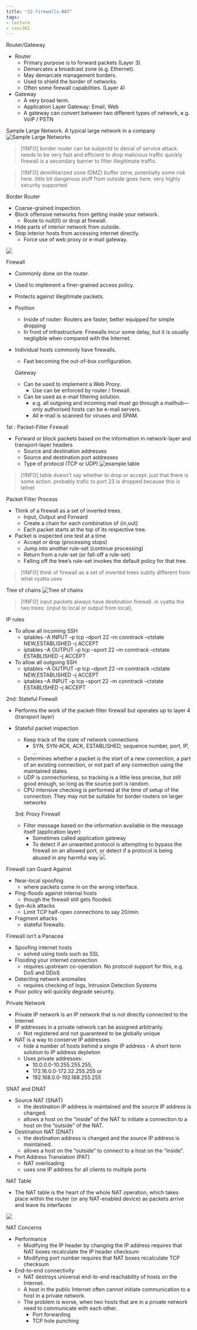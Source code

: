 ```yaml
---
title: "22-firewalls-NAT"
tags: 
- lecture
- cosc301
---
```



Router/Gateway 
- Router 
	- Primary purpose is to forward packets (Layer 3). 
	- Demarcates a broadcast zone (e.g. Ethernet). 
	- May demarcate management borders. 
	- Used to shield the border of networks. 
	- Often some firewall capabilities. (Layer 4) 
- Gateway 
	- A very broad term. 
	- Application Layer Gateway: Email, Web 
	- A gateway can convert between two different types of network, e.g. VoIP / PSTN
	
Sample Large Network. A typical large network in a company
![Sample Large Networks](https://i.imgur.com/nnmv4NS.png)

> [!INFO] 
> border router can be subjectd to denial of service attack.  needs to be very fast and efficient to drop malicious traffic quickly
> firewall is a secondary barrier to filter illegitimate traffic. 

> [!INFO] demillitarized zone (DMZ)
> buffer zone, potentially some risk here. 
> little bit dangerous stuff from outside goes here.
> very highly security supported

Border Router 
- Coarse-grained inspection. 
- Block offensive networks from getting inside your network. 
	- Route to null(0) or drop at firewall. 
- Hide parts of interior network from outside. 
- Stop interior hosts from accessing internet directly. 
	- Force use of web proxy or e-mail gateway.
	
![](https://i.imgur.com/j1lKpYe.png)

Firewall 
- Commonly done on the router. 
- Used to implement a finer-grained access policy. 
- Protects against illegitimate packets. 
- Position 
	- Inside of router: Routers are faster, better equipped for simple dropping 
	- In front of infrastructure: Firewalls incur some delay, but it is usually negligible when compared with the Internet. 
- Individual hosts commonly have firewalls. 
	- Fast becoming the out-of-box configuration.
	
	Gateway 
	- Can be used to implement a Web Proxy. 
		- Use can be enforced by router / firewall. 
	- Can be used as e-mail filtering solution. 
		- e.g. all outgoing and incoming mail must go through a mailhub—only authorised hosts can be e-mail servers. 
		- All e-mail is scanned for viruses and SPAM.

1st : Packet-Filter Firewall 
- Forward or block packets based on the information in network-layer and transport-layer headers 
	- Source and destination addresses 
	- Source and destination port addresses 
	- Type of protocol (TCP or UDP)
![example table](https://i.imgur.com/c65P6A9.png)

> [!INFO] table
> doesn't say whether to drop or accept. just that there is some action.
> probably trafic to port 23 is dropped because this is telnet

Packet Filter Process 
- Think of a firewall as a set of inverted trees. 
	- Input, Output and Forward 
	- Create a chain for each combination of {in,out} 
	- Each packet starts at the top of its respective tree. 
- Packet is inspected one test at a time 
	- Accept or drop (processing stops) 
	- Jump into another rule-set (continue processing) 
	- Return from a rule-set (or fall-off a rule-set) 
	- Falling off the tree’s rule-set invokes the default policy for that tree.

> [!INFO] think of firewall as a set of inverted trees
> subtly different from what vyatta uses

Tree of chains
![Tree of chains](https://i.imgur.com/xsHQ2wB.png)

> [!INFO] input packets always have destination firewall. 
> in vyatta the two trees: (input to local or output from local), 

IP rules 
- To allow all incoming SSH 
	- iptables –A INPUT –p tcp –dport 22 –m conntrack –ctstate NEW,ESTABLISHED –j ACCEPT 
	- iptables –A OUTPUT –p tcp –sport 22 –m conntrack –ctstate ESTABLISHED –j ACCEPT 
- To allow all outgoing SSH 
	- iptables –A OUTPUT –p tcp –dport 22 –m conntrack –ctstate NEW,ESTABLISHED –j ACCEPT 
	- iptables –A INPUT –p tcp –sport 22 –m conntrack –ctstate ESTABLISHED –j ACCEPT

2nd: Stateful Firewall 
- Performs the work of the packet-filter firewall but operates up to layer 4 (transport layer) 
- Stateful packet inspection 
	- Keep track of the state of network connections 
		- SYN, SYN-ACK, ACK, ESTABLISHED, sequence number, port, IP, … 
	- Determines whether a packet is the start of a new connection, a part of an existing connection, or not part of any connection using the maintained states. 
	- UDP is connectionless, so tracking is a little less precise, but still good enough, so long as the source port is random. 
	- CPU intensive checking is performed at the time of setup of the connection. They may not be suitable for border routers on larger networks
	
	3rd: Proxy Firewall 
	- Filter message based on the information available in the message itself (application layer) 
		- Sometimes called application gateway 
		- To detect if an unwanted protocol is attempting to bypass the firewall on an allowed port, or detect if a protocol is being abused in any harmful way
	![](https://i.imgur.com/P5UX1u9.png)

Firewall can Guard Against 
- Near-local spoofing 
	- where packets come in on the wrong interface. 
- Ping-floods against internal hosts 
	- though the firewall still gets flooded. 
- Syn-Ack attacks 
	- Limit TCP half-open connections to say 20/min. 
- Fragment attacks 
	- stateful firewalls.
	
Firewall isn’t a Panacea 
- Spoofing internet hosts 
	- solved using tools such as SSL 
- Flooding your internet connection 
	- requires upstream co-operation. No protocol support for this, e.g. DoS and DDoS 
- Detecting network anomalies 
	- requires checking of logs, Intrusion Detection Systems 
- Poor policy will quickly degrade security.

Private Network 
- Private IP network is an IP network that is not directly connected to the Internet 
- IP addresses in a private network can be assigned arbitrarily. 
	- Not registered and not guaranteed to be globally unique 
- NAT is a way to conserve IP addresses 
	- hide a number of hosts behind a single IP address - A short term solution to IP address depletion 
	- Uses private addresses: 
		- 10.0.0.0-10.255.255.255, 
		- 172.16.0.0-172.32.255.255 or 
		- 192.168.0.0-192.168.255.255
		
SNAT and DNAT 
- Source NAT (SNAT) 
	- the destination IP address is maintained and the source IP address is changed. 
	- allows a host on the “inside” of the NAT to initiate a connection to a host on the “outside” of the NAT. 
- Destination NAT (DNAT) 
	- the destination address is changed and the source IP address is maintained. 
	- allows a host on the “outside” to connect to a host on the “inside”. 
- Port Address Translation (PAT) 
	- NAT overloading 
	- uses one IP address for all clients to multiple ports
	
NAT Table 
- The NAT table is the heart of the whole NAT operation, which takes place within the router (or any NAT-enabled device) as packets arrive and leave its interfaces

![](https://i.imgur.com/GBk3i67.png)

NAT Concerns 
- Performance 
	- Modifying the IP header by changing the IP address requires that NAT boxes recalculate the IP header checksum 
	- Modifying port number requires that NAT boxes recalculate TCP checksum 
- End-to-end connectivity 
	- NAT destroys universal end-to-end reachability of hosts on the Internet. 
	- A host in the public Internet often cannot initiate communication to a host in a private network. 
	- The problem is worse, when two hosts that are in a private network need to communicate with each other. 
		- Port forwarding 
		- TCP hole punching

